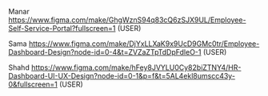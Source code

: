 Manar
https://www.figma.com/make/GhgWznS94q83cQ6zSJX9UL/Employee-Self-Service-Portal?fullscreen=1    (USER)

Sama 
https://www.figma.com/make/DjYxLLXaK9x9UcD9GMc0tr/Employee-Dashboard-Design?node-id=0-4&t=ZVZaZTpTdDpFdleO-1 (USER)

Shahd
https://www.figma.com/make/hFey8JVYLU0Cy82biZTNY4/HR-Dashboard-UI-UX-Design?node-id=0-1&p=f&t=5AL4ekl8umscc43y-0&fullscreen=1 (USER)
